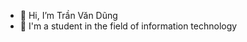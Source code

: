 - 👋 Hi, I’m Trần Văn Dũng
- 🌱 I'm a student in the field of information technology

<!---
trandung09/trandung09 is a ✨ special ✨ repository because its `README.md` (this file) appears on your GitHub profile.
You can click the Preview link to take a look at your changes.
--->
